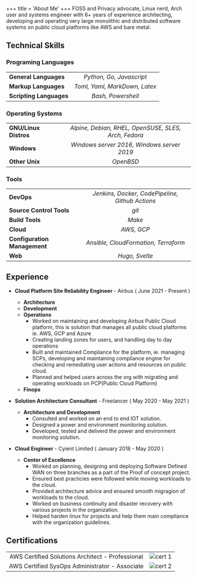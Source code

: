 +++
title = 'About Me'
+++
FOSS and Privacy advocate, Linux nerd, Arch user and systems engineer with 6+ years of experience architecting, developing and operating very large monolithic and distributed software systems on public cloud platforms like AWS and bare metal.
## Technical Skills
### Programing Languages
|||
|:---|:---:|
|**General Languages**|*Python, Go, Javascript*|
|**Markup Languages**|*Toml, Yaml, MarkDown, Latex*|
|**Scripting Languages**|*Bash, Powershell*|

### Operating Systems
|||
|:---|:---:|
|**GNU/Linux Distros**|*Alpine, Debian, RHEL, OpenSUSE, SLES, Arch, Fedora*|
|**Windows**|*Windows server 2016, Windows server 2019*|
|**Other Unix**|*OpenBSD*|
### Tools
|||
|:---|:---:|
|**DevOps**|*Jenkins, Docker, CodePipeline, Github Actions*|
|**Source Control Tools**|*git*|
|**Build Tools**|*Make*|
|**Cloud**|*AWS, GCP*|
|**Configuration Management**|*Ansible, CloudFormation, Terraform*|
|**Web**|*Hugo, Svelte*|

## Experience

- **Cloud Platform Site Reliability Engineer** - Airbus ( June 2021 - Present )
    - **Architecture**
    - **Development**
    - **Operations**
        - Worked on maintaining and developing Airbus Public Cloud platform, this is solution that manages all public cloud platforms ie. AWS, GCP and Azure
        - Creating landing zones for users, and handling day to day operations
        - Built and maintained Compliance for the platform, ie. managing SCPs, developing and maintaining compliance engine for checking and remediating user actions and resources on public cloud.
        - Planned and helped users across the org with migrating and operating workloads on PCP(Public Cloud Platform)
    - **Finops**

- **Solution Architecture Consultant** - Freelancer ( May 2020 - May 2021 )
    - **Architecture and Development**
        - Consulted and worked on an end to end IOT solution.
        - Designed a power and environment monitoring solution.
        - Developed, tested and deliverd the power and environment monitoring solution.

- **Cloud Engineer** - Cyient Limited ( January 2018 - May 2020 )
    - **Center of Excellence**
        - Worked on planning, designing and deploying Software Defined WAN on three branches as a part of the Proof of concept project. 
        - Ensured best practicies were followed while moving workloads to the cloud.
        - Provided architecture advice and ensured smooth migragion of workloads to the cloud.
        - Worked on business continuity and disaster recovery with various projects in the organization.
        - Helped harden linux for projects and help them main compliance with the organization guidelines.

## Certifications
|||
|:---:|:---:|
|AWS Certified Solutions Architect - Professional|![cert 1](pages/aws-certified-solutions-architect-professional.png)|
|AWS Certified SysOps Administrator - Associate|![cert 2](pages/aws-certified-sysops-administrator-associate.png)|